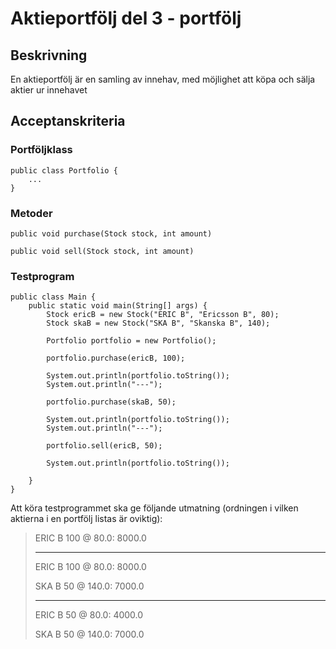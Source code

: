 # Aktieportfölj del 3 - portfölj

## Beskrivning

En aktieportfölj är en samling av innehav, med möjlighet att köpa och sälja aktier ur innehavet

## Acceptanskriteria

### Portföljklass

	public class Portfolio {
		...
	}

### Metoder

	public void purchase(Stock stock, int amount)

	public void sell(Stock stock, int amount)

### Testprogram

	public class Main {
		public static void main(String[] args) {
			Stock ericB = new Stock("ERIC B", "Ericsson B", 80);
			Stock skaB = new Stock("SKA B", "Skanska B", 140);

			Portfolio portfolio = new Portfolio();

			portfolio.purchase(ericB, 100);

			System.out.println(portfolio.toString());
			System.out.println("---");

			portfolio.purchase(skaB, 50);

			System.out.println(portfolio.toString());
			System.out.println("---");

			portfolio.sell(ericB, 50);

			System.out.println(portfolio.toString());

		}
	}

Att köra testprogrammet ska ge följande utmatning (ordningen i vilken aktierna i en portfölj listas är oviktig):

> ERIC B 100 @ 80.0: 8000.0
>
> ---
>
> ERIC B 100 @ 80.0: 8000.0
>
> SKA B 50 @ 140.0: 7000.0
>
> ---
>
> ERIC B 50 @ 80.0: 4000.0
>
> SKA B 50 @ 140.0: 7000.0


